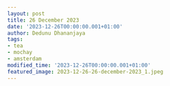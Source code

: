 ```yaml
---
layout: post
title: 26 December 2023
date: '2023-12-26T00:00:00.001+01:00'
author: Dedunu Dhananjaya
tags:
- tea
- mochay
- amsterdam
modified_time: '2023-12-26T00:00:00.001+01:00'
featured_image: 2023-12-26-26-december-2023_1.jpeg
---
```

